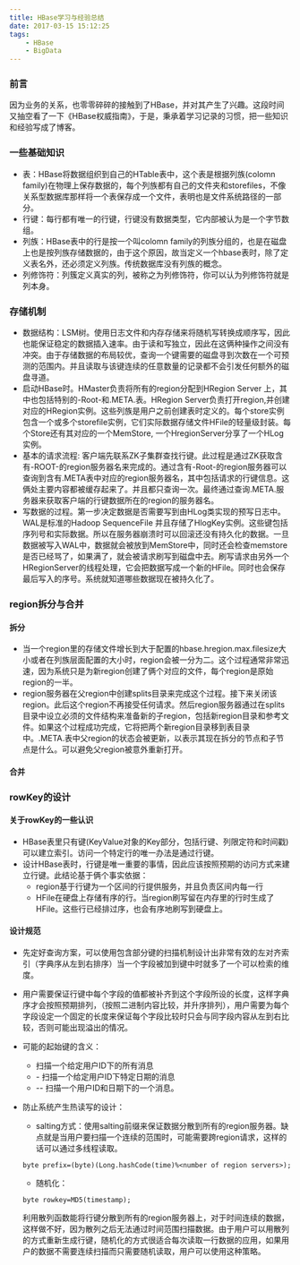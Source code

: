 ```yaml
---
title: HBase学习与经验总结
date: 2017-03-15 15:12:25
tags:
    - HBase
    - BigData
---
```


### 前言
因为业务的关系，也零零碎碎的接触到了HBase，并对其产生了兴趣。这段时间又抽空看了一下《HBase权威指南》，于是，秉承着学习记录的习惯，把一些知识和经验写成了博客。

### 一些基础知识
- 表：HBase将数据组织到自己的HTable表中，这个表是根据列族(colomn family)在物理上保存数据的，每个列族都有自己的文件夹和storefiles，不像关系型数据库那样将一个表保存成一个文件，表明也是文件系统路径的一部分。
- 行键：每行都有唯一的行键，行键没有数据类型，它内部被认为是一个字节数组。
- 列族：HBase表中的行是按一个叫colomn family的列族分组的，也是在磁盘上也是按列族存储数据的，由于这个原因，故当定义一个hbase表时，除了定义表名外，还必须定义列族。传统数据库没有列族的概念。
- 列修饰符：列簇定义真实的列，被称之为列修饰符，你可以认为列修饰符就是列本身。

### 存储机制

- 数据结构：LSM树。使用日志文件和内存存储来将随机写转换成顺序写，因此也能保证稳定的数据插入速率。由于读和写独立，因此在这俩种操作之间没有冲突。由于存储数据的布局较优，查询一个键需要的磁盘寻到次数在一个可预测的范围内。并且读取与该键连续的任意数量的记录都不会引发任何额外的磁盘寻道。
- 启动HBase时。HMaster负责将所有的region分配到HRegion Server 上，其中也包括特别的-Root-和.META.表。HRegion Server负责打开region,并创建对应的HRegion实例。这些列族是用户之前创建表时定义的。每个store实例包含一个或多个storefile实例，它们实际数据存储文件HFile的轻量级封装。每个Store还有其对应的一个MemStore, 一个HregionServer分享了一个HLog实例。
- 基本的请求流程: 客户端先联系ZK子集群查找行键。此过程是通过ZK获取含有-ROOT-的region服务器名来完成的。通过含有-Root-的region服务器可以查询到含有.META表中对应的region服务器名，其中包括请求的行键信息。这俩处主要内容都被缓存起来了。并且都只查询一次。最终通过查询.META.服务器来获取客户端的行键数据所在的region的服务器名。
- 写数据的过程。第一步决定数据是否需要写到由HLog类实现的预写日志中。WAL是标准的Hadoop SequenceFile 并且存储了HlogKey实例。这些键包括序列号和实际数据。所以在服务器崩溃时可以回滚还没有持久化的数据。一旦数据被写入WAL中，数据就会被放到MemStore中，同时还会检查memstore是否已经骂了，如果满了，就会被请求刷写到磁盘中去。刷写请求由另外一个HRegionServer的线程处理，它会把数据写成一个新的HFile。同时也会保存最后写入的序号。系统就知道哪些数据现在被持久化了。

### region拆分与合并

#### 拆分

- 当一个region里的存储文件增长到大于配置的hbase.hregion.max.filesize大小或者在列族层面配置的大小时，region会被一分为二。这个过程通常非常迅速，因为系统只是为新region创建了俩个对应的文件，每个region是原始region的一半。
-  region服务器在父region中创建splits目录来完成这个过程。接下来关闭该region。此后这个region不再接受任何请求。然后region服务器通过在splits目录中设立必须的文件结构来准备新的子region，包括新region目录和参考文件。如果这个过程成功完成，它将把两个新region目录移到表目录中。.META.表中父region的状态会被更新，以表示其现在拆分的节点和子节点是什么。可以避免父region被意外重新打开。

#### 合并


### rowKey的设计

#### 关于rowKey的一些认识

- HBase表里只有键(KeyValue对象的Key部分，包括行键、列限定符和时间戳)可以建立索引。访问一个特定行的唯一办法是通过行键。
- 设计HBase表时，行键是唯一重要的事情，因此应该按照预期的访问方式来建立行键。此结论基于俩个事实依据：
  - region基于行键为一个区间的行提供服务，并且负责区间内每一行
  - HFile在硬盘上存储有序的行。当region刷写留在内存里的行时生成了HFile。这些行已经排过序，也会有序地刷写到硬盘上。

#### 设计规范

- 先定好查询方案，可以使用包含部分键的扫描机制设计出非常有效的左对齐索引（字典序从左到右排序）当一个字段被加到键中时就多了一个可以检索的维度。
- 用户需要保证行键中每个字段的值都被补齐到这个字段所设的长度，这样字典序才会按照预期排列，（按照二进制内容比较，并升序排列），用户需要为每个字段设定一个固定的长度来保证每个字段比较时只会与同字段内容从左到右比较，否则可能出现溢出的情况。
- 可能的起始键的含义：
  - <userId> 扫描一个给定用户ID下的所有消息
  - <userId>-<date> 扫描一个给定用户ID下特定日期的消息
  - <userId>-<date>-<messageId> 扫描一个用户ID和日期下的一个消息。

- 防止系统产生热读写的设计：
  - salting方式：使用salting前缀来保证数据分散到所有的region服务器。缺点就是当用户要扫描一个连续的范围时，可能需要跨region请求，这样的话可以通过多线程读取。

  ```
  byte prefix=(byte)(Long.hashCode(time)%<number of region servers>);

  ```


  - 随机化：

  ```
  byte rowkey=MD5(timestamp);
  ```

  利用散列函数能将行键分散到所有的region服务器上，对于时间连续的数据，这样做不好，因为散列之后无法通过时间范围扫描数据。由于用户可以用散列的方式重新生成行键，随机化的方式很适合每次读取一行数据的应用，如果用户的数据不需要连续扫描而只需要随机读取，用户可以使用这种策略。
